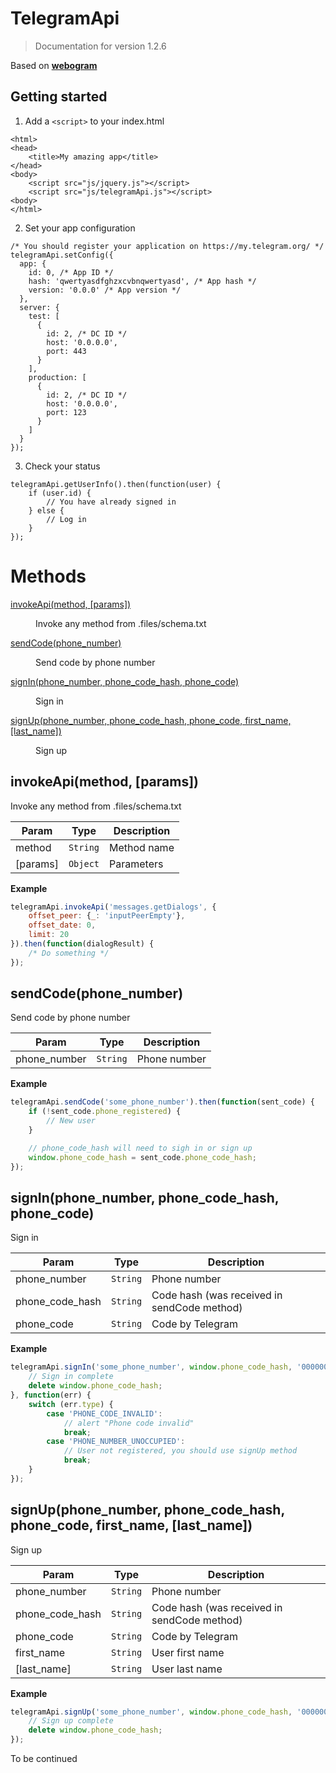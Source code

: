 # TelegramApi
> Documentation for version 1.2.6

Based on [**webogram**](https://github.com/zhukov/webogram)

## Getting started

1. Add a ```<script>``` to your index.html
```
<html>
<head>
    <title>My amazing app</title>
</head>
<body>
    <script src="js/jquery.js"></script>
    <script src="js/telegramApi.js"></script>
<body>
</html>
```

2. Set your app configuration
```
/* You should register your application on https://my.telegram.org/ */
telegramApi.setConfig({
  app: {
    id: 0, /* App ID */
    hash: 'qwertyasdfghzxcvbnqwertyasd', /* App hash */
    version: '0.0.0' /* App version */
  },
  server: {
    test: [
      {
        id: 2, /* DC ID */
        host: '0.0.0.0',
        port: 443
      }
    ],
    production: [
      {
        id: 2, /* DC ID */
        host: '0.0.0.0',
        port: 123
      }
    ]
  }
});
```

3. Check your status
```
telegramApi.getUserInfo().then(function(user) {
    if (user.id) {
        // You have already signed in
    } else {
        // Log in
    }
});
```

# Methods



<dl>
<dt><a href="#invokeApi">invokeApi(method, [params])</a></dt>
<dd><p>Invoke any method from .files/schema.txt</p>
</dd>
<dt><a href="#sendCode">sendCode(phone_number)</a></dt>
<dd><p>Send code by phone number</p>
</dd>
<dt><a href="#signIn">signIn(phone_number, phone_code_hash, phone_code)</a></dt>
<dd><p>Sign in</p>
</dd>
<dt><a href="#signUp">signUp(phone_number, phone_code_hash, phone_code, first_name, [last_name])</a></dt>
<dd><p>Sign up</p>
</dd>
</dl>

<a name="invokeApi"></a>

## invokeApi(method, [params])
Invoke any method from .files/schema.txt



| Param | Type | Description |
| --- | --- | --- |
| method | <code>String</code> | Method name |
| [params] | <code>Object</code> | Parameters |

**Example**
```js
telegramApi.invokeApi('messages.getDialogs', {
    offset_peer: {_: 'inputPeerEmpty'},
    offset_date: 0,
    limit: 20
}).then(function(dialogResult) {
    /* Do something */
});
```
<a name="sendCode"></a>

## sendCode(phone_number)
Send code by phone number



| Param | Type | Description |
| --- | --- | --- |
| phone_number | <code>String</code> | Phone number |

**Example**
```js
telegramApi.sendCode('some_phone_number').then(function(sent_code) {
    if (!sent_code.phone_registered) {
        // New user
    }

    // phone_code_hash will need to sigh in or sign up
    window.phone_code_hash = sent_code.phone_code_hash;
});
```
<a name="signIn"></a>

## signIn(phone_number, phone_code_hash, phone_code)
Sign in



| Param | Type | Description |
| --- | --- | --- |
| phone_number | <code>String</code> | Phone number |
| phone_code_hash | <code>String</code> | Code hash (was received in sendCode method) |
| phone_code | <code>String</code> | Code by Telegram |

**Example**
```js
telegramApi.signIn('some_phone_number', window.phone_code_hash, '000000').then(function() {
    // Sign in complete
    delete window.phone_code_hash;
}, function(err) {
    switch (err.type) {
        case 'PHONE_CODE_INVALID':
            // alert "Phone code invalid"
            break;
        case 'PHONE_NUMBER_UNOCCUPIED':
            // User not registered, you should use signUp method
            break;
    }
});
```
<a name="signUp"></a>

## signUp(phone_number, phone_code_hash, phone_code, first_name, [last_name])
Sign up



| Param | Type | Description |
| --- | --- | --- |
| phone_number | <code>String</code> | Phone number |
| phone_code_hash | <code>String</code> | Code hash (was received in sendCode method) |
| phone_code | <code>String</code> | Code by Telegram |
| first_name | <code>String</code> | User first name |
| [last_name] | <code>String</code> | User last name |

**Example**
```js
telegramApi.signUp('some_phone_number', window.phone_code_hash, '000000', 'John', 'Doe').then(function() {
    // Sign up complete
    delete window.phone_code_hash;
});
```


To be continued
